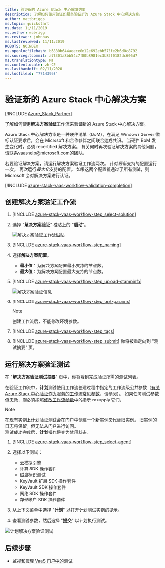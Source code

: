 ```yaml
---
title: 验证新的 Azure Stack 中心解决方案
description: 了解如何使用验证即服务验证新的 Azure Stack 中心解决方案。
author: mattbriggs
ms.topic: quickstart
ms.date: 11/11/2019
ms.author: mabrigg
ms.reviewer: johnhas
ms.lastreviewed: 11/11/2019
ROBOTS: NOINDEX
ms.openlocfilehash: b5380b644aeece0e12e692ebb578fe2b6d0c8792
ms.sourcegitcommit: a76301a8bb54c7f00b8981ec3b8ff0182dc606d7
ms.translationtype: MT
ms.contentlocale: zh-CN
ms.lasthandoff: 02/11/2020
ms.locfileid: "77143958"
---
```

# <a name="validate-a-new-azure-stack-hub-solution"></a>验证新的 Azure Stack 中心解决方案

[!INCLUDE [Azure_Stack_Partner](./includes/azure-stack-partner-appliesto.md)]

了解如何使用**解决方案验证**工作流来验证新的 Azure Stack 中心解决方案。

Azure Stack 中心解决方案是一种硬件清单（BoM），在满足 Windows Server 徽标认证要求后，会在 Microsoft 和合作伙伴之间联合达成共识。 当硬件 BoM 发生变化时，必须 recertified 解决方案。 有关何时再次验证解决方案的其他问题，请联系[vaashelp@microsoft.com](mailto:vaashelp@microsoft.com)的团队。

若要验证解决方案，请运行解决方案验证工作流两次。 针对*最低*支持的配置运行一次。 再次运行*最大化*支持的配置。 如果这两个配置都通过了所有测试，则 Microsoft 会对解决方案进行认证。

[!INCLUDE [azure-stack-vaas-workflow-validation-completion](includes/azure-stack-vaas-workflow-validation-completion.md)]

## <a name="create-a-solution-validation-workflow"></a>创建解决方案验证工作流

1. [!INCLUDE [azure-stack-vaas-workflow-step_select-solution](includes/azure-stack-vaas-workflow-step_select-solution.md)]

3. 选择 "**解决方案验证**" 磁贴上的 "**启动**"。

    ![解决方案验证工作流磁贴](media/tile_validation-solution.png)

4. [!INCLUDE [azure-stack-vaas-workflow-step_naming](includes/azure-stack-vaas-workflow-step_naming.md)]

5. 选择**解决方案配置**。
    - **最小值**：为解决方案配置最小支持的节点数。
    - **最大值**：为解决方案配置最大支持的节点数。
6. [!INCLUDE [azure-stack-vaas-workflow-step_upload-stampinfo](includes/azure-stack-vaas-workflow-step_upload-stampinfo.md)]

    ![解决方案验证信息](media/workflow_validation-solution_info.png)

7. [!INCLUDE [azure-stack-vaas-workflow-step_test-params](includes/azure-stack-vaas-workflow-step_test-params.md)]

    > [!NOTE]
    > 创建工作流后，不能修改环境参数。

8. [!INCLUDE [azure-stack-vaas-workflow-step_tags](includes/azure-stack-vaas-workflow-step_tags.md)]
9. [!INCLUDE [azure-stack-vaas-workflow-step_submit](includes/azure-stack-vaas-workflow-step_submit.md)]
    你将被重定向到 "测试摘要" 页。

## <a name="run-solution-validation-tests"></a>运行解决方案验证测试

在 "**解决方案验证测试摘要**" 页中，你将看到完成验证所需的测试列表。

在验证工作流中，**计划**测试使用工作流创建过程中指定的工作流级公共参数（[有关 Azure Stack 中心验证作为服务的工作流常见参数](azure-stack-vaas-parameters.md)，请参阅）。 如果任何测试参数值无效，则必须按照[修改工作流参数](azure-stack-vaas-monitor-test.md#change-workflow-parameters)中的指示 resupply 它们。

> [!NOTE]
> 在现有实例上计划验证测试会在门户中创建一个新实例来代替旧实例。 旧实例的日志将保留，但无法从门户进行访问。  
测试成功完成后，**计划**操作将变为禁用状态。

1. [!INCLUDE [azure-stack-vaas-workflow-step_select-agent](includes/azure-stack-vaas-workflow-step_select-agent.md)]

2. 选择以下测试：
    - 云模拟引擎
    - 计算 SDK 操作套件
    - 磁盘标识测试
    - KeyVault 扩展 SDK 操作套件
    - KeyVault SDK 操作套件
    - 网络 SDK 操作套件
    - 存储帐户 SDK 操作套件

3. 从上下文菜单中选择 "**计划**" 以打开计划测试实例的提示。

4. 查看测试参数，然后选择 "**提交**" 以计划执行测试。

![计划解决方案验证测试](media/workflow_validation-solution_schedule-test.png)

## <a name="next-steps"></a>后续步骤

- [监视和管理 VaaS 门户中的测试](azure-stack-vaas-monitor-test.md)